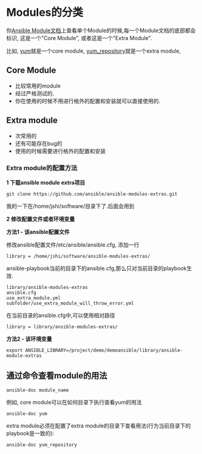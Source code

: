 # Modules的分类

你[Ansible Module文档](http://docs.ansible.com/ansible/modules_by_category.html)上查看单个Module的时候,每一个Module文档的底部都会标识, 这是一个"Core Module", 或者这是一个"Extra Module".

比如, [yum](http://docs.ansible.com/ansible/yum_module.html)就是一个core module, [yum_repository](http://docs.ansible.com/ansible/yum_repository_module.html)就是一个extra module, 


## Core Module



* 比较常用的module
* 经过严格测试的.
* 你在使用的时候不用进行格外的配置和安装就可以直接使用的.



## Extra module

* 次常用的
* 还有可能存在bug的
* 使用的时候需要进行格外的配置和安装


### Extra module的配置方法


**1 下载ansible module extra项目**

```
git clone https://github.com/ansible/ansible-modules-extras.git
```
我的一下在/home/jshi/software/目录下了.后面会用到

**2 修改配置文件或者环境变量**

**方法1 - 该ansible配置文件**

修改ansible配置文件/etc/ansible/ansible.cfg, 添加一行
```
library	= /home/jshi/software/ansible-modules-extras/
```



ansible-playbook当前的目录下的ansible.cfg,那么只对当前目录的playbook生效.
```
library/ansible-modules-extras
ansible.cfg
use_extra_module.yml
subfolder/use_extra_module_will_throw_error.yml
```

在当前目录的ansible.cfg中,可以使用相对路径
```
library = library/ansible-modules-extras/
```


**方法2 - 该环境变量**
```
export ANSIBLE_LIBRARY=/project/demo/demoansible/library/ansible-module-extras
```


## 通过命令查看module的用法

```
ansible-doc module_name
```
例如, core module可以在如何目录下执行查看yum的用法
```
ansible-doc yum
```


extra module必须在配置了extra module的目录下查看用法(行为当前目录下的playbook是一致的):

```
ansible-doc yum_repository
```



